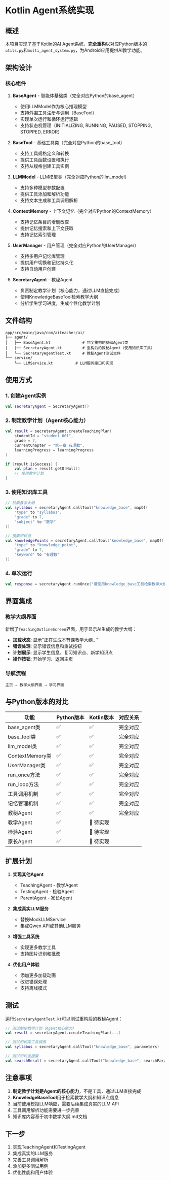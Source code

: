 # Kotlin Agent系统实现

## 概述

本项目实现了基于Kotlin的AI Agent系统，**完全重构**以对应Python版本的`utils.py`和`multi_agent_system.py`，为Android应用提供AI教学功能。

## 架构设计

### 核心组件

1. **BaseAgent** - 智能体基础类（完全对应Python的base_agent）
   - 使用LLMModel作为核心推理模型
   - 支持外围工具注册与调用（BaseTool）
   - 实现单次运行和循环运行逻辑
   - 支持状态机管理（INITIALIZING, RUNNING, PAUSED, STOPPING, STOPPED, ERROR）

2. **BaseTool** - 基础工具类（完全对应Python的base_tool）
   - 支持工具规格定义和转换
   - 提供工具函数设置和执行
   - 支持从规格创建工具实例

3. **LLMModel** - LLM模型类（完全对应Python的llm_model）
   - 支持多种模型参数配置
   - 提供工具添加和解析功能
   - 支持文本生成和工具调用解析

4. **ContextMemory** - 上下文记忆（完全对应Python的ContextMemory）
   - 支持记忆条目的增删改查
   - 提供记忆搜索和上下文获取
   - 支持记忆索引管理

5. **UserManager** - 用户管理（完全对应Python的UserManager）
   - 支持多用户记忆库管理
   - 提供用户切换和记忆持久化
   - 支持自动用户创建

6. **SecretaryAgent** - 教秘Agent
   - 负责制定教学计划（核心能力，通过LLM直接完成）
   - 使用KnowledgeBaseTool检索教学大纲
   - 分析学生学习进度，生成个性化教学计划

## 文件结构

```
app/src/main/java/com/aiteacher/ai/
├── agent/
│   ├── BaseAgent.kt              # 完全重构的基础Agent类
│   ├── SecretaryAgent.kt         # 重构后的教秘Agent（使用知识库工具）
│   └── SecretaryAgentTest.kt     # 教秘Agent测试文件
└── service/
    └── LLMService.kt          # LLM服务接口和实现
```

## 使用方式

### 1. 创建Agent实例

```kotlin
val secretaryAgent = SecretaryAgent()
```

### 2. 制定教学计划（Agent核心能力）

```kotlin
val result = secretaryAgent.createTeachingPlan(
    studentId = "student_001",
    grade = 7,
    currentChapter = "第一章 有理数",
    learningProgress = learningProgress
)

if (result.isSuccess) {
    val plan = result.getOrNull()
    // 使用教学计划
}
```

### 3. 使用知识库工具

```kotlin
// 检索教学大纲
val syllabus = secretaryAgent.callTool("knowledge_base", mapOf(
    "type" to "syllabus",
    "grade" to 7,
    "subject" to "数学"
))

// 搜索知识点
val knowledgePoints = secretaryAgent.callTool("knowledge_base", mapOf(
    "type" to "knowledge_point",
    "grade" to 7,
    "keyword" to "有理数"
))
```

### 4. 单次运行

```kotlin
val response = secretaryAgent.runOnce("请使用knowledge_base工具检索教学大纲，然后制定教学计划")
```

## 界面集成

### 教学大纲界面

新增了`TeachingOutlineScreen`界面，用于显示AI生成的教学大纲：

- **加载状态**: 显示"正在生成本节课教学大纲..."
- **错误处理**: 显示错误信息和重试按钮
- **计划展示**: 显示学生信息、复习知识点、新学知识点
- **操作按钮**: 开始学习、返回主页

### 导航流程

```
主页 → 教学大纲界面 → 学习界面
```

## 与Python版本的对比

| 功能 | Python版本 | Kotlin版本 | 对应关系 |
|------|------------|------------|----------|
| base_agent类 | ✅ | ✅ | 完全对应 |
| base_tool类 | ✅ | ✅ | 完全对应 |
| llm_model类 | ✅ | ✅ | 完全对应 |
| ContextMemory类 | ✅ | ✅ | 完全对应 |
| UserManager类 | ✅ | ✅ | 完全对应 |
| run_once方法 | ✅ | ✅ | 完全对应 |
| run_loop方法 | ✅ | ✅ | 完全对应 |
| 工具调用机制 | ✅ | ✅ | 完全对应 |
| 记忆管理机制 | ✅ | ✅ | 完全对应 |
| 教秘Agent | ✅ | ✅ | 完全对应 |
| 教学Agent | ✅ | 🔄 待实现 |
| 检验Agent | ✅ | 🔄 待实现 |
| 家长Agent | ✅ | 🔄 待实现 |

## 扩展计划

1. **实现其他Agent**
   - TeachingAgent - 教学Agent
   - TestingAgent - 检验Agent
   - ParentAgent - 家长Agent

2. **集成真实LLM服务**
   - 替换MockLLMService
   - 集成Qwen API或其他LLM服务

3. **增强工具系统**
   - 实现更多教学工具
   - 支持图片识别和批改

4. **优化用户体验**
   - 添加更多加载动画
   - 改进错误处理
   - 支持离线模式

## 测试

运行`SecretaryAgentTest.kt`可以测试重构后的教秘Agent：

```kotlin
// 测试制定教学计划（Agent核心能力）
val result = secretaryAgent.createTeachingPlan(...)

// 测试知识库工具调用
val syllabus = secretaryAgent.callTool("knowledge_base", parameters)

// 测试知识点搜索
val searchResult = secretaryAgent.callTool("knowledge_base", searchParams)
```

## 注意事项

1. **制定教学计划是Agent的核心能力**，不是工具，通过LLM直接完成
2. **KnowledgeBaseTool**用于检索教学大纲和知识点信息
3. 当前使用模拟LLM响应，需要后续集成真实的LLM API
4. 工具调用解析功能需要进一步完善
5. 知识库内容基于初中数学大纲.md文档

## 下一步

1. 实现TeachingAgent和TestingAgent
2. 集成真实的LLM服务
3. 完善工具调用解析
4. 添加更多测试用例
5. 优化性能和用户体验
